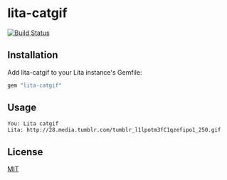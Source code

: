 # lita-catgif

[![Build Status](https://travis-ci.org/willejs/lita-catgif.png)](https://travis-ci.org/willejs/lita-catgif)


## Installation

Add lita-catgif to your Lita instance's Gemfile:

``` ruby
gem "lita-catgif"
```

## Usage

```
You: Lita catgif
Lita: http://28.media.tumblr.com/tumblr_l1lpotm3fC1qzefipo1_250.gif
```

## License

[MIT](http://opensource.org/licenses/MIT)
